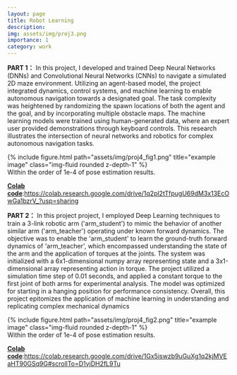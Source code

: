 ```yaml
---
layout: page
title: Robot Learning
description:
img: assets/img/proj3.png
importance: 1
category: work
---
```

**PART 1：**
In this project, I developed and trained Deep Neural Networks (DNNs) and Convolutional Neural Networks (CNNs) to navigate a simulated 2D maze environment. Utilizing an agent-based model, the project integrated dynamics, control systems, and machine learning to enable autonomous navigation towards a designated goal. The task complexity was heightened by randomizing the spawn locations of both the agent and the goal, and by incorporating multiple obstacle maps. The machine learning models were trained using human-generated data, where an expert user provided demonstrations through keyboard controls. This research illustrates the intersection of neural networks and robotics for complex autonomous navigation tasks.
<div class="row">
    <div class="col-sm mt-3 mt-md-0">
        {% include figure.html path="assets/img/proj4_fig1.png" title="example image" class="img-fluid rounded z-depth-1" %}
    </div>
</div>
<div class="caption">
    Within the order of 1e-4 of pose estimation results.
</div>

[**Colab code**](https://colab.research.google.com/drive/1q2pl2tTfpugU69dM3x13EcOwGa1bzrV_?usp=sharing):https://colab.research.google.com/drive/1q2pl2tTfpugU69dM3x13EcOwGa1bzrV_?usp=sharing

**PART 2：**
In this project project, I employed Deep Learning techniques to train a 3-link robotic arm ('arm_student') to mimic the behavior of another similar arm ('arm_teacher') operating under known forward dynamics. The objective was to enable the 'arm_student' to learn the ground-truth forward dynamics of 'arm_teacher', which encompassed understanding the state of the arm and the application of torques at the joints. The system was initialized with a 6x1-dimensional numpy array representing state and a 3x1-dimensional array representing action in torque. The project utilized a simulation time step of 0.01 seconds, and applied a constant torque to the first joint of both arms for experimental analysis. The model was optimized for starting in a hanging position for performance consistency. Overall, this project epitomizes the application of machine learning in understanding and replicating complex mechanical dynamics
<div class="row">
    <div class="col-sm mt-3 mt-md-0">
        {% include figure.html path="assets/img/proj4_fig2.png" title="example image" class="img-fluid rounded z-depth-1" %}
    </div>
</div>
<div class="caption">
    Within the order of 1e-4 of pose estimation results.
</div>

[**Colab code**](https://colab.research.google.com/drive1Gx5iswzb9uGuXg1q2kjMVEaHT90GSq9G#scrollTo=D1vjDH2fL9Tu):https://colab.research.google.com/drive/1Gx5iswzb9uGuXg1q2kjMVEaHT90GSq9G#scrollTo=D1vjDH2fL9Tu